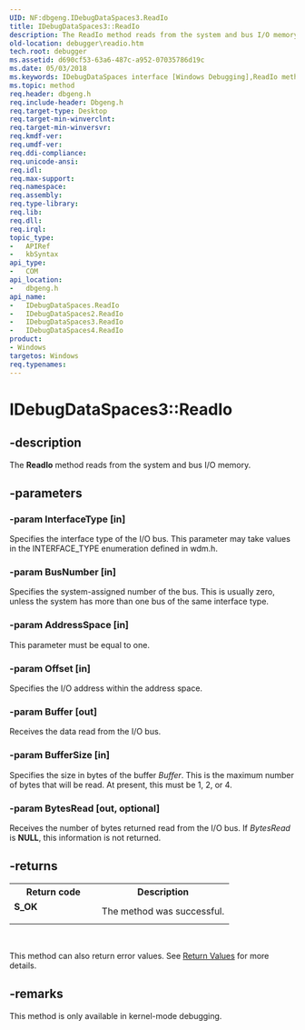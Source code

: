 ```yaml
---
UID: NF:dbgeng.IDebugDataSpaces3.ReadIo
title: IDebugDataSpaces3::ReadIo
description: The ReadIo method reads from the system and bus I/O memory.
old-location: debugger\readio.htm
tech.root: debugger
ms.assetid: d690cf53-63a6-487c-a952-07035786d19c
ms.date: 05/03/2018
ms.keywords: IDebugDataSpaces interface [Windows Debugging],ReadIo method, IDebugDataSpaces2 interface [Windows Debugging],ReadIo method, IDebugDataSpaces2::ReadIo, IDebugDataSpaces3 interface [Windows Debugging],ReadIo method, IDebugDataSpaces3.ReadIo, IDebugDataSpaces3::ReadIo, IDebugDataSpaces4 interface [Windows Debugging],ReadIo method, IDebugDataSpaces4::ReadIo, IDebugDataSpaces::ReadIo, IDebugDataSpaces_a6189a47-dc48-44cf-aadd-61769085ebc5.xml, ReadIo, ReadIo method [Windows Debugging], ReadIo method [Windows Debugging],IDebugDataSpaces interface, ReadIo method [Windows Debugging],IDebugDataSpaces2 interface, ReadIo method [Windows Debugging],IDebugDataSpaces3 interface, ReadIo method [Windows Debugging],IDebugDataSpaces4 interface, dbgeng/IDebugDataSpaces2::ReadIo, dbgeng/IDebugDataSpaces3::ReadIo, dbgeng/IDebugDataSpaces4::ReadIo, dbgeng/IDebugDataSpaces::ReadIo, debugger.readio
ms.topic: method
req.header: dbgeng.h
req.include-header: Dbgeng.h
req.target-type: Desktop
req.target-min-winverclnt: 
req.target-min-winversvr: 
req.kmdf-ver: 
req.umdf-ver: 
req.ddi-compliance: 
req.unicode-ansi: 
req.idl: 
req.max-support: 
req.namespace: 
req.assembly: 
req.type-library: 
req.lib: 
req.dll: 
req.irql: 
topic_type:
-	APIRef
-	kbSyntax
api_type:
-	COM
api_location:
-	dbgeng.h
api_name:
-	IDebugDataSpaces.ReadIo
-	IDebugDataSpaces2.ReadIo
-	IDebugDataSpaces3.ReadIo
-	IDebugDataSpaces4.ReadIo
product:
- Windows
targetos: Windows
req.typenames: 
---
```


# IDebugDataSpaces3::ReadIo


## -description


The <b>ReadIo</b> method reads from the system and bus I/O memory.


## -parameters




### -param InterfaceType [in]

Specifies the interface type of the I/O bus.  This parameter may take values in the INTERFACE_TYPE enumeration defined in wdm.h.


### -param BusNumber [in]

Specifies the system-assigned number of the bus.  This is usually zero, unless the system has more than one bus of the same interface type.


### -param AddressSpace [in]

This parameter must be equal to one.


### -param Offset [in]

Specifies the I/O address within the address space.


### -param Buffer [out]

Receives the data read from the I/O bus.


### -param BufferSize [in]

Specifies the size in bytes of the buffer <i>Buffer</i>.  This is the maximum number of bytes that will be read.  At present, this must be 1, 2, or 4. 


### -param BytesRead [out, optional]

Receives the number of bytes returned read from the I/O bus.  If <i>BytesRead</i> is <b>NULL</b>, this information is not returned.


## -returns



<table>
<tr>
<th>Return code</th>
<th>Description</th>
</tr>
<tr>
<td width="40%">
<dl>
<dt><b>S_OK</b></dt>
</dl>
</td>
<td width="60%">
The method was successful.

</td>
</tr>
</table>
 

This method can also return error values.  See <a href="https://msdn.microsoft.com/713f3ee2-2f5b-415e-9908-90f5ae428b43">Return Values</a> for more details.




## -remarks



This method is only available in kernel-mode debugging.



